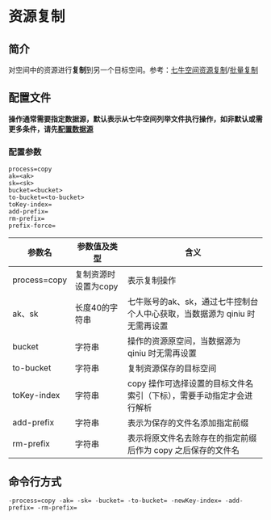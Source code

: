 # 资源复制

## 简介
对空间中的资源进行**复制**到另一个目标空间。参考：[七牛空间资源复制](https://developer.qiniu.com/kodo/api/1254/copy)/[批量复制](https://developer.qiniu.com/kodo/api/1250/batch)

## 配置文件
**操作通常需要指定数据源，默认表示从七牛空间列举文件执行操作，如非默认或需更多条件，请先[配置数据源](../docs/datasource.md)**  

### 配置参数
```
process=copy 
ak=<ak> 
sk=<sk> 
bucket=<bucket> 
to-bucket=<to-bucket>
toKey-index=
add-prefix=
rm-prefix=
prefix-force=
```  
|参数名|参数值及类型 | 含义|  
|-----|-------|-----|  
|process=copy| 复制资源时设置为copy| 表示复制操作|  
|ak、sk|长度40的字符串|七牛账号的ak、sk，通过七牛控制台个人中心获取，当数据源为 qiniu 时无需再设置|  
|bucket| 字符串| 操作的资源原空间，当数据源为 qiniu 时无需再设置|  
|to-bucket| 字符串| 复制资源保存的目标空间|  
|toKey-index| 字符串| copy 操作可选择设置的目标文件名索引（下标），需要手动指定才会进行解析|  
|add-prefix| 字符串| 表示为保存的文件名添加指定前缀|  
|rm-prefix| 字符串| 表示将原文件名去除存在的指定前缀后作为 copy 之后保存的文件名|  

## 命令行方式
```
-process=copy -ak= -sk= -bucket= -to-bucket= -newKey-index= -add-prefix= -rm-prefix=
```
